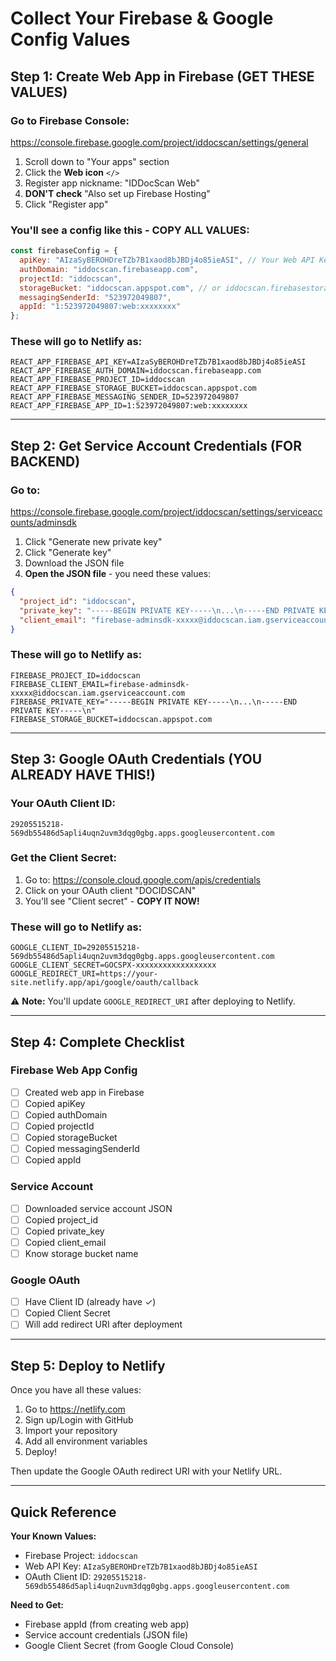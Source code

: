 # Collect Your Firebase & Google Config Values

## Step 1: Create Web App in Firebase (GET THESE VALUES)

### Go to Firebase Console:
https://console.firebase.google.com/project/iddocscan/settings/general

1. Scroll down to "Your apps" section
2. Click the **Web icon** `</>`
3. Register app nickname: "IDDocScan Web"
4. **DON'T check** "Also set up Firebase Hosting"
5. Click "Register app"

### You'll see a config like this - COPY ALL VALUES:

```javascript
const firebaseConfig = {
  apiKey: "AIzaSyBEROHDreTZb7B1xaod8bJBDj4o85ieASI", // Your Web API Key
  authDomain: "iddocscan.firebaseapp.com",
  projectId: "iddocscan",
  storageBucket: "iddocscan.appspot.com", // or iddocscan.firebasestorage.app
  messagingSenderId: "523972049807",
  appId: "1:523972049807:web:xxxxxxxx"
};
```

### These will go to Netlify as:
```
REACT_APP_FIREBASE_API_KEY=AIzaSyBEROHDreTZb7B1xaod8bJBDj4o85ieASI
REACT_APP_FIREBASE_AUTH_DOMAIN=iddocscan.firebaseapp.com
REACT_APP_FIREBASE_PROJECT_ID=iddocscan
REACT_APP_FIREBASE_STORAGE_BUCKET=iddocscan.appspot.com
REACT_APP_FIREBASE_MESSAGING_SENDER_ID=523972049807
REACT_APP_FIREBASE_APP_ID=1:523972049807:web:xxxxxxxx
```

---

## Step 2: Get Service Account Credentials (FOR BACKEND)

### Go to:
https://console.firebase.google.com/project/iddocscan/settings/serviceaccounts/adminsdk

1. Click "Generate new private key"
2. Click "Generate key"
3. Download the JSON file
4. **Open the JSON file** - you need these values:

```json
{
  "project_id": "iddocscan",
  "private_key": "-----BEGIN PRIVATE KEY-----\n...\n-----END PRIVATE KEY-----\n",
  "client_email": "firebase-adminsdk-xxxxx@iddocscan.iam.gserviceaccount.com"
}
```

### These will go to Netlify as:
```
FIREBASE_PROJECT_ID=iddocscan
FIREBASE_CLIENT_EMAIL=firebase-adminsdk-xxxxx@iddocscan.iam.gserviceaccount.com
FIREBASE_PRIVATE_KEY="-----BEGIN PRIVATE KEY-----\n...\n-----END PRIVATE KEY-----\n"
FIREBASE_STORAGE_BUCKET=iddocscan.appspot.com
```

---

## Step 3: Google OAuth Credentials (YOU ALREADY HAVE THIS!)

### Your OAuth Client ID:
```
29205515218-569db55486d5apli4uqn2uvm3dqg0gbg.apps.googleusercontent.com
```

### Get the Client Secret:

1. Go to: https://console.cloud.google.com/apis/credentials
2. Click on your OAuth client "DOCIDSCAN"
3. You'll see "Client secret" - **COPY IT NOW!**

### These will go to Netlify as:
```
GOOGLE_CLIENT_ID=29205515218-569db55486d5apli4uqn2uvm3dqg0gbg.apps.googleusercontent.com
GOOGLE_CLIENT_SECRET=GOCSPX-xxxxxxxxxxxxxxxxxx
GOOGLE_REDIRECT_URI=https://your-site.netlify.app/api/google/oauth/callback
```

⚠️ **Note:** You'll update `GOOGLE_REDIRECT_URI` after deploying to Netlify.

---

## Step 4: Complete Checklist

### Firebase Web App Config
- [ ] Created web app in Firebase
- [ ] Copied apiKey
- [ ] Copied authDomain
- [ ] Copied projectId
- [ ] Copied storageBucket
- [ ] Copied messagingSenderId
- [ ] Copied appId

### Service Account
- [ ] Downloaded service account JSON
- [ ] Copied project_id
- [ ] Copied private_key
- [ ] Copied client_email
- [ ] Know storage bucket name

### Google OAuth
- [ ] Have Client ID (already have ✓)
- [ ] Copied Client Secret
- [ ] Will add redirect URI after deployment

---

## Step 5: Deploy to Netlify

Once you have all these values:

1. Go to https://netlify.com
2. Sign up/Login with GitHub
3. Import your repository
4. Add all environment variables
5. Deploy!

Then update the Google OAuth redirect URI with your Netlify URL.

---

## Quick Reference

**Your Known Values:**
- Firebase Project: `iddocscan`
- Web API Key: `AIzaSyBEROHDreTZb7B1xaod8bJBDj4o85ieASI`
- OAuth Client ID: `29205515218-569db55486d5apli4uqn2uvm3dqg0gbg.apps.googleusercontent.com`

**Need to Get:**
- Firebase appId (from creating web app)
- Service account credentials (JSON file)
- Google Client Secret (from Google Cloud Console)

